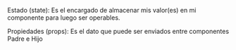 Estado (state): Es el encargado de almacenar mis valor(es) en mi componente para luego ser operables.

Propiedades (props): Es el dato que puede ser enviados entre componentes Padre e Hijo
